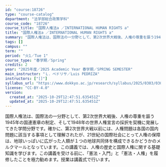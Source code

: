 ```yaml
---
id: "course:18726"
type: "course-catalog"
department: "法学部総合政策学科"
course_code: "18726"
course_title: "国際人権法a ／INTERNATIONAL HUMAN RIGHTS a"
title: "国際人権法a ／INTERNATIONAL HUMAN RIGHTS a"
summary: "国際人権法は、国際法の一分野として、第2次世界大戦後、人権の尊重を謳う1945年の国連憲章の制定、そして1948年の世界人権宣言の採択を契機に発展してきた学問分野です。確かに、第2次世界大戦以前には、人権問題は各国の国内問題に該当する事項と…"
tags: []
campus: ""
term: ""
period: "火1／Tue 1"
course_type: "春学期／Spring"
credits: 2
year: "2025年度／2025 Academic Year 春学期／SPRING SEMESTER"
main_instructor: "Ｌ．ペドリサ／Luis PEDRIZA"
instructors: ["[]"]
syllabus_url: "https://www.dokkyo.ac.jp/research/syllabus/2025/0303/0303_18726_ja_JP.html"
license: "CC-BY-4.0"
version:
  created_at: "2025-10-29T12:47:51.635451Z"
  updated_at: "2025-10-29T12:47:51.635451Z"
---
```

国際人権法は、国際法の一分野として、第2次世界大戦後、人権の尊重を謳う1945年の国連憲章の制定、そして1948年の世界人権宣言の採択を契機に発展してきた学問分野です。確かに、第2次世界大戦以前には、人権問題は各国の国内問題に該当する事項として理解されたが、21世紀の国際社会にとって人権の保障は、地球いっぱいに広がった人類が１つの地球共同体を構成できるかどうかのメルクマールとなっています。この講義では、人権の歴史と国際人権に関する基礎知識を学びます。この講義を受ける前に、「憲法・入門」と「憲法・人権」を履修したことを極力勧めます。授業は講義式で行います。

